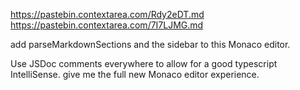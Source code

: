 https://pastebin.contextarea.com/Rdy2eDT.md
https://pastebin.contextarea.com/7I7LJMG.md

add parseMarkdownSections and the sidebar to this Monaco editor.

Use JSDoc comments everywhere to allow for a good typescript IntelliSense. give me the full new Monaco editor experience.
